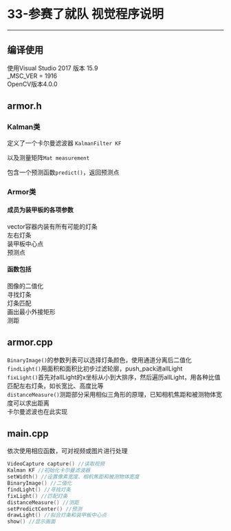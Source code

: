 # 33-参赛了就队 视觉程序说明
---
## 编译使用
使用Visual Studio 2017 版本 15.9\
_MSC_VER = 1916\
OpenCV版本4.0.0

## armor.h
### Kalman类
定义了一个卡尔曼滤波器
`KalmanFilter KF`

以及测量矩阵`Mat measurement`

包含一个预测函数`predict()`，返回预测点
### Armor类
#### 成员为装甲板的各项参数
vector容器内装有所有可能的灯条\
左右灯条\
装甲板中心点\
预测点

#### 函数包括
图像的二值化\
寻找灯条\
灯条匹配\
画出最小外接矩形\
测距

## armor.cpp
`BinaryImage()`的参数列表可以选择灯条颜色，使用通道分离后二值化\
`findLight()`用面积和面积比初步过滤轮廓，push_pack进allLight\
`fixLight()`首先对allLight的x坐标从小到大排序，然后遍历allLight，用各种比值匹配左右灯条，如长宽比、高度比等\
`distanceMeasure()`测距部分采用相似三角形的原理，已知相机焦距和被测物体宽度可以求出距离\
卡尔曼滤波也在此实现

## main.cpp
依次使用相应函数，可对视频或图片进行处理
```cpp
VideoCapture capture() //读取视频
Kalman KF //初始化卡尔曼滤波器
setWidth() //设置像素宽度、相机焦距和被测物体宽度
BinaryImage() //二值化
findLight() //寻找灯条
fixLight() //匹配灯条
distanceMeasure() //测距
setPredictCenter() //预测
drawLight() //拟合灯条和装甲板中心点
show() //显示画面
```
